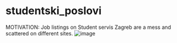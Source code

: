 # studentski_poslovi

MOTIVATION: Job listings on Student servis Zagreb are a mess and scattered on different sites.
![image](https://user-images.githubusercontent.com/96391450/192007076-f4b568a0-e818-4793-903b-1c5707aa7246.png)
